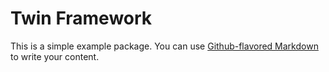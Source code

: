 # Twin Framework

This is a simple example package. You can use
[Github-flavored Markdown](https://guides.github.com/features/mastering-markdown/)
to write your content.